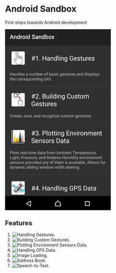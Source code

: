 # Android Sandbox
First steps towards Android development

<a href="app/src/main/java/androidsandbox/org/webyneter/app"><img alt="Android Sandbox application screenshot" src="[screenshots]/Android Sandbox.jpg" width="350" align="center"></a>

## Features
1. ![Handling Gestures](app/src/main/java/androidsandbox/org/webyneter/app/capabilities/capability1).
2. ![Building Custom Gestures](app/src/main/java/androidsandbox/org/webyneter/app/capabilities/capability2).
3. ![Plotting Environment Sensors Data](app/src/main/java/androidsandbox/org/webyneter/app/capabilities/capability3).
4. ![Handling GPS Data](app/src/main/java/androidsandbox/org/webyneter/app/capabilities/capability4).
5. ![Image Loading](app/src/main/java/androidsandbox/org/webyneter/app/capabilities/capability5).
6. ![Address Book](app/src/main/java/androidsandbox/org/webyneter/app/capabilities/capability6).
7. ![Speech-to-Text](app/src/main/java/androidsandbox/org/webyneter/app/capabilities/capability7).
